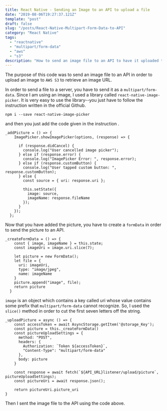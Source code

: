 ```yaml
---
title: React Native - Sending an Image to an API to upload a file
date: "2019-08-06T19:27:37.121Z"
template: "post"
draft: false
slug: "/posts/React-Native-Multipart-Form-Data-to-API"
category: "React Native"
tags:
  - "reactnative"
  - "multipart/form-data"
  - "aws"
  - "s3"
description: "How to send an image file to an API to have it uploaded to AWS S3"
---
```


The purpose of this code was to send an image file to an API in order to upload an image to `AWS S3` to retrieve an image URL.

In order to send a file to a server, you have to send it as a `multipart/form-data`. Since I am using an image, I used a library called `react-native-image-picker`. It is very easy to use the library--you just have to follow the instruction written in the official Github.

`npm i --save react-native-image-picker`

and then you just add the code given in the instruction .

```
_addPicture = () => {
    ImagePicker.showImagePicker(options, (response) => {

      if (response.didCancel) {
        console.log("User cancelled image picker");
      } else if (response.error) {
        console.log("ImagePicker Error: ", response.error);
      } else if (response.customButton) {
        console.log("User tapped custom button: ", response.customButton);
      } else {
        const source = { uri: response.uri };

        this.setState({
          image: source,
          imageName: response.fileName
        });
      }
    });
  };
```

Now that you have added the picture, you have to create a `formData` in order to send the picture to an API.

```
_createFormData = () => {
    const { image, imageName } = this.state;
    const imageUri = image.uri.slice(7);

    let picture = new FormData();
    let file = {
      uri: imageUri,
      type: "image/jpeg",
      name: imageName
    }
    picture.append("image", file);
    return picture
  }
```

`image` is an object which contains a key called uri whose value contains some prefix that `multipart/form-data` cannot recognize. So, I used the `slice()` method in order to cut the first seven letters off the string.

```
_uploadPicture = async () => {
    const accessToken = await AsyncStorage.getItem('@storage_Key');
    const picture = this._createFormData()
    const pictureUploadSettings = {
      method: "POST",
      headers: {
        Authorization: `Token ${accessToken}`,
        "Content-Type": "multipart/form-data"
      },
      body: picture
    }

    const response = await fetch(`${API_URL}listener/upload/picture`, pictureUploadSettings);
    const pictureUri = await response.json();

    return pictureUri.picture_uri
}
```

Then I sent the image file to the API using the code above.
